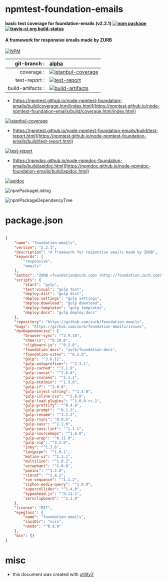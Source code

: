 # npmtest-foundation-emails

#### basic test coverage for  foundation-emails (v2.2.1)  [![npm package](https://img.shields.io/npm/v/npmtest-foundation-emails.svg?style=flat-square)](https://www.npmjs.org/package/npmtest-foundation-emails) [![travis-ci.org build-status](https://api.travis-ci.org/npmtest/node-npmtest-foundation-emails.svg)](https://travis-ci.org/npmtest/node-npmtest-foundation-emails)

#### A framework for responsive emails made by ZURB

[![NPM](https://nodei.co/npm/foundation-emails.png?downloads=true&downloadRank=true&stars=true)](https://www.npmjs.com/package/foundation-emails)

| git-branch : | [alpha](https://github.com/npmtest/node-npmtest-foundation-emails/tree/alpha)|
|--:|:--|
| coverage : | [![istanbul-coverage](https://npmtest.github.io/node-npmtest-foundation-emails/build/coverage.badge.svg)](https://npmtest.github.io/node-npmtest-foundation-emails/build/coverage.html/index.html)|
| test-report : | [![test-report](https://npmtest.github.io/node-npmtest-foundation-emails/build/test-report.badge.svg)](https://npmtest.github.io/node-npmtest-foundation-emails/build/test-report.html)|
| build-artifacts : | [![build-artifacts](https://npmtest.github.io/node-npmtest-foundation-emails/glyphicons_144_folder_open.png)](https://github.com/npmtest/node-npmtest-foundation-emails/tree/gh-pages/build)|

- [https://npmtest.github.io/node-npmtest-foundation-emails/build/coverage.html/index.html](https://npmtest.github.io/node-npmtest-foundation-emails/build/coverage.html/index.html)

[![istanbul-coverage](https://npmtest.github.io/node-npmtest-foundation-emails/build/screenCapture.buildCi.browser.%252Ftmp%252Fbuild%252Fcoverage.lib.html.png)](https://npmtest.github.io/node-npmtest-foundation-emails/build/coverage.html/index.html)

- [https://npmtest.github.io/node-npmtest-foundation-emails/build/test-report.html](https://npmtest.github.io/node-npmtest-foundation-emails/build/test-report.html)

[![test-report](https://npmtest.github.io/node-npmtest-foundation-emails/build/screenCapture.buildCi.browser.%252Ftmp%252Fbuild%252Ftest-report.html.png)](https://npmtest.github.io/node-npmtest-foundation-emails/build/test-report.html)

- [https://npmdoc.github.io/node-npmdoc-foundation-emails/build/apidoc.html](https://npmdoc.github.io/node-npmdoc-foundation-emails/build/apidoc.html)

[![apidoc](https://npmdoc.github.io/node-npmdoc-foundation-emails/build/screenCapture.buildCi.browser.%252Ftmp%252Fbuild%252Fapidoc.html.png)](https://npmdoc.github.io/node-npmdoc-foundation-emails/build/apidoc.html)

![npmPackageListing](https://npmtest.github.io/node-npmtest-foundation-emails/build/screenCapture.npmPackageListing.svg)

![npmPackageDependencyTree](https://npmtest.github.io/node-npmtest-foundation-emails/build/screenCapture.npmPackageDependencyTree.svg)



# package.json

```json

{
    "name": "foundation-emails",
    "version": "2.2.1",
    "description": "A framework for responsive emails made by ZURB",
    "keywords": [
        "responsive",
        "emails"
    ],
    "author": "ZURB <foundation@zurb.com> (http://foundation.zurb.com)",
    "scripts": {
        "start": "gulp",
        "test:visual": "gulp test",
        "deploy:dist": "gulp dist",
        "deploy:settings": "gulp settings",
        "deploy:download": "gulp download",
        "deploy:templates": "gulp templates",
        "deploy:docs": "gulp deploy:docs"
    },
    "repository": "https://github.com/zurb/foundation-emails",
    "bugs": "https://github.com/zurb/foundation-emails/issues",
    "devDependencies": {
        "browser-sync": "^2.9.10",
        "cheerio": "^0.19.0",
        "clipboard-js": "^0.2.0",
        "foundation-docs": "zurb/foundation-docs",
        "foundation-sites": "^6.2.0",
        "gulp": "^3.8.11",
        "gulp-autoprefixer": "^2.3.1",
        "gulp-cached": "^1.1.0",
        "gulp-concat": "^2.6.0",
        "gulp-cssnano": "^2.1.1",
        "gulp-htmlmin": "^1.3.0",
        "gulp-if": "^2.0.0",
        "gulp-inject-string": "^1.1.0",
        "gulp-inline-css": "^2.0.0",
        "gulp-load-plugins": "^1.0.0-rc.1",
        "gulp-prettify": "^0.4.0",
        "gulp-prompt": "^0.1.2",
        "gulp-rename": "^1.2.2",
        "gulp-rsync": "0.0.5",
        "gulp-sass": "^2.1.0",
        "gulp-sass-lint": "^1.1.1",
        "gulp-sourcemaps": "^1.6.0",
        "gulp-wrap": "^0.11.0",
        "gulp-zip": "^3.2.0",
        "inky": "^1.3.6",
        "lazypipe": "^1.0.1",
        "motion-ui": "^1.1.1",
        "multiline": "^1.0.2",
        "octophant": "^1.0.0",
        "panini": "^1.2.0",
        "rimraf": "^2.4.2",
        "run-sequence": "^1.1.2",
        "siphon-media-query": "^1.0.0",
        "supercollider": "^1.4.0",
        "typeahead.js": "^0.11.1",
        "zeroclipboard": "^2.2.0"
    },
    "license": "MIT",
    "eyeglass": {
        "name": "foundation-emails",
        "sassDir": "scss",
        "needs": "^0.8.0"
    },
    "bin": {}
}
```



# misc
- this document was created with [utility2](https://github.com/kaizhu256/node-utility2)
